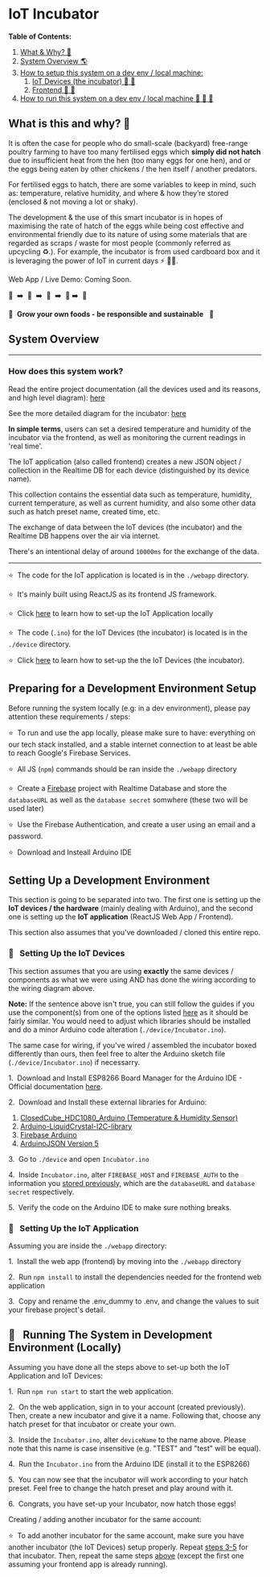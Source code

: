 # IoT Incubator

**Table of Contents:**

1. <a href="#why">What & Why? 🤔</a>
2. <a href="#ov">System Overview 🌎 </a>
3. <a href="#setup_1">How to setup this system on a dev env / local machine: </a>
   1. <a href="#setup_iot">IoT Devices (the incubator) 🏡 📡</a>
   2. <a href="#setup_frontend">Frontend 🏡 📱</a>
4. <a href="#run">How to run this system on a dev env / local machine 🏡 📱 📡</a>

<span id="why"></span>

## What is this and why? 🤔

It is often the case for people who do small-scale (backyard) free-range poultry farming to have too many fertilised eggs which **simply did not hatch** due to insufficient heat from the hen (too many eggs for one hen), and or the eggs being eaten by other chickens / the hen itself / another predators.

For fertilised eggs to hatch, there are some variables to keep in mind, such as: temperature, relative humidity, and where & how they’re stored (enclosed & not moving a lot or shaky).

The development & the use of this smart incubator is in hopes of maximising the rate of hatch of the eggs while being cost effective and environmental friendly due to its nature of using some materials that are regarded as scraps / waste for most people (commonly referred as upcycling ♻️.). For example, the incubator is from used cardboard box and it is leveraging the power of IoT in current days ⚡ 👨‍💻.

Web App / Live Demo: Coming Soon.

🥚 &nbsp;➡️ &nbsp;🐣 &nbsp;➡️ &nbsp;🐥 &nbsp;➡️ &nbsp;🐓 ➡️ &nbsp;🍗

🥚 &nbsp;**Grow your own foods - be responsible and sustainable** &nbsp; 🍗

<span id="ov"></span>

## System Overview

<hr/>

### How does this system work?

Read the entire project documentation (all the devices used and its reasons, and high level diagram): [here](https://docs.google.com/document/d/1mxj_BMj2L9t08ct8H3UyUC8Iw47t3ddjCCNoUKCeipc/edit?usp=sharing)

See the more detailed diagram for the incubator: [here](somelink)

**In simple terms**, users can set a desired temperature and humidity of the incubator via the frontend, as well as monitoring the current readings in 'real time'.

The IoT application (also called frontend) creates a new JSON object / collection in the Realtime DB for each device (distinguished by its device name).

This collection contains the essential data such as temperature, humidity, current temperature, as well as current humidity, and also some other data such as hatch preset name, created time, etc.

The exchange of data between the IoT devices (the incubator) and the Realtime DB happens over the air via internet.

There's an intentional delay of around `10000ms` for the exchange of the data.

<hr/>

⭐&nbsp; The code for the IoT application is located is in the `./webapp` directory.

⭐&nbsp; It's mainly built using ReactJS as its frontend JS framework.

⭐&nbsp; Click <a href="#setup_frontend">here</a> to learn how to set-up the IoT Application locally

⭐&nbsp; The code (`.ino`) for the IoT Devices (the incubator) is located is in the `./device` directory.

⭐&nbsp; Click <a href="#setup_iot">here</a> to learn how to set-up the the IoT Devices (the incubator).

## Preparing for a Development Environment Setup

Before running the system locally (e.g: in a dev environment), please pay attention these requirements / steps:

⭐&nbsp; To run and use the app locally, please make sure to have: everything on our tech stack installed, and a stable internet connection to at least be able to reach Google's Firebase Services.

⭐&nbsp; All JS (`npm`) commands should be ran inside the `./webapp` directory  
 <a id="configDb"></a>

⭐&nbsp; Create a [Firebase](https://firebase.google.com/) project with Realtime Database and store the `databaseURL` as well as the `database secret` somwhere (these two will be used later)

⭐&nbsp; Use the Firebase Authentication, and create a user using an email and a password.

⭐&nbsp; Download and Insteall Arduino IDE

<span id="setup_1"></span>

## Setting Up a Development Environment

This section is going to be separated into two. The first one is setting up the **IoT devices / the hardware** (mainly dealing with Arduino), and the second one is setting up the **IoT application** (ReactJS Web App / Frontend).

This section also assumes that you've downloaded / cloned this entire repo.

<span id="setup_iot"></span>

### 📡 &nbsp; Setting Up the IoT Devices

This section assumes that you are using **exactly** the same devices / components as what we were using AND has done the wiring according to the wiring diagram above.

**Note:** If the sentence above isn't true, you can still follow the guides if you use the component(s) from one of the options listed [here](https://docs.google.com/document/d/1mxj_BMj2L9t08ct8H3UyUC8Iw47t3ddjCCNoUKCeipc/edit?usp=sharing) as it should be fairly similar. You would need to adjust which libraries should be installed and do a minor Arduino code alteration (`./device/Incubator.ino`).

The same case for wiring, if you've wired / assembled the incubator boxed differently than ours, then feel free to alter the Arduino sketch file (`./device/Incubator.ino`) if necessarry.

1.&nbsp; Download and Install ESP8266 Board Manager for the Arduino IDE - Official documentation [here](https://arduino-esp8266.readthedocs.io/en/latest/installing.html).

2.&nbsp; Download and Install these external libraries for Arduino:

1. [ClosedCube_HDC1080_Arduino (Temperature & Humidity Sensor)](https://github.com/closedcube/ClosedCube_HDC1080_Arduino)
2. [Arduino-LiquidCrystal-I2C-library](https://github.com/fdebrabander/Arduino-LiquidCrystal-I2C-library)
3. [Firebase Arduino](https://github.com/FirebaseExtended/firebase-arduino)
4. [ArduinoJSON Version 5](https://arduinojson.org/v5/doc/installation/)
   <span id="s3"></span>

3.&nbsp; Go to `./device` and open `Incubator.ino`

4.&nbsp; Inside `Incubator.ino`, alter `FIREBASE_HOST` and `FIREBASE_AUTH` to the information you <a href="#configDb">stored previously,</a> which are the `databaseURL` and `database secret` respectively.
<span id="dName"></span>

5.&nbsp; Verify the code on the Arduino IDE to make sure nothing breaks.

<span id="setup_frontend"></span>

### 📱 &nbsp; Setting Up the IoT Application

Assuming you are inside the `./webapp` directory:

1.&nbsp; Install the web app (frontend) by moving into the `./webapp` directory

2.&nbsp; Run `npm install` to install the dependencies needed for the frontend web application

3.&nbsp; Copy and rename the .env_dummy to .env, and change the values to suit your firebase project's detail.

<span id="run"></span>

## 🚀 &nbsp; Running The System in Development Environment (Locally)

Assuming you have done all the steps above to set-up both the IoT Application and IoT Devices:

1.&nbsp; Run `npm run start` to start the web application.

2.&nbsp; On the web application, sign in to your account (created previously). Then, create a new incubator and give it a name. Following that, choose any hatch preset for that incubator or create your own.

3.&nbsp; Inside the `Incubator.ino`, alter `deviceName` to the name above. Please note that this name is case insensitive (e.g. "TEST" and "test" will be equal).

4.&nbsp; Run the `Incubator.ino` from the Arduino IDE (install it to the ESP8266)

5.&nbsp; You can now see that the incubator will work according to your hatch preset. Feel free to change the hatch preset and play around with it.

6.&nbsp; Congrats, you have set-up your Incubator, now hatch those eggs!

Creating / adding another incubator for the same account:

⭐&nbsp; To add another incubator for the same account, make sure you have another incubator (the IoT Devices) setup properly. Repeat <a href="#s3">steps 3-5</a> for that incubator. Then, repeat the same steps <a href="#run">above</a> (except the first one assuming your frontend app is already running).
